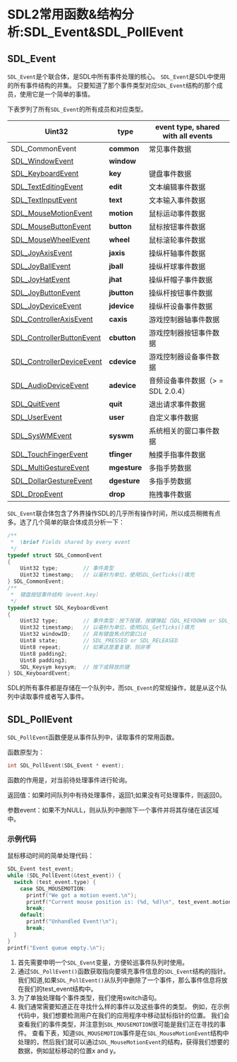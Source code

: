 # SDL2常用函数&结构分析:SDL_Event&SDL_PollEvent

## SDL_Event

`SDL_Event`是个联合体，是SDL中所有事件处理的核心。 `SDL_Event`是SDL中使用的所有事件结构的并集。 只要知道了那个事件类型对应`SDL_Event`结构的那个成员，使用它是一个简单的事情。

下表罗列了所有`SDL_Event`的所有成员和对应类型。

| Uint32                                                       | **type**     | event type, shared with all events |
| ------------------------------------------------------------ | ------------ | ---------------------------------- |
| SDL_CommonEvent                                              | **common**   | 常见事件数据                       |
| [SDL_WindowEvent](http://wiki.libsdl.org/SDL_WindowEvent)    | **window**   |                                    |
| [SDL_KeyboardEvent](http://wiki.libsdl.org/SDL_KeyboardEvent) | **key**      | 键盘事件数据                       |
| [SDL_TextEditingEvent](http://wiki.libsdl.org/SDL_TextEditingEvent) | **edit**     | 文本编辑事件数据                   |
| [SDL_TextInputEvent](http://wiki.libsdl.org/SDL_TextInputEvent) | **text**     | 文本输入事件数据                   |
| [SDL_MouseMotionEvent](http://wiki.libsdl.org/SDL_MouseMotionEvent) | **motion**   | 鼠标运动事件数据                   |
| [SDL_MouseButtonEvent](http://wiki.libsdl.org/SDL_MouseButtonEvent) | **button**   | 鼠标按钮事件数据                   |
| [SDL_MouseWheelEvent](http://wiki.libsdl.org/SDL_MouseWheelEvent) | **wheel**    | 鼠标滚轮事件数据                   |
| [SDL_JoyAxisEvent](http://wiki.libsdl.org/SDL_JoyAxisEvent)  | **jaxis**    | 操纵杆轴事件数据                   |
| [SDL_JoyBallEvent](http://wiki.libsdl.org/SDL_JoyBallEvent)  | **jball**    | 操纵杆球事件数据                   |
| [SDL_JoyHatEvent](http://wiki.libsdl.org/SDL_JoyHatEvent)    | **jhat**     | 操纵杆帽子事件数据                 |
| [SDL_JoyButtonEvent](http://wiki.libsdl.org/SDL_JoyButtonEvent) | **jbutton**  | 操纵杆按钮事件数据                 |
| [SDL_JoyDeviceEvent](http://wiki.libsdl.org/SDL_JoyDeviceEvent) | **jdevice**  | 操纵杆设备事件数据                 |
| [SDL_ControllerAxisEvent](http://wiki.libsdl.org/SDL_ControllerAxisEvent) | **caxis**    | 游戏控制器轴事件数据               |
| [SDL_ControllerButtonEvent](http://wiki.libsdl.org/SDL_ControllerButtonEvent) | **cbutton**  | 游戏控制器按钮事件数据             |
| [SDL_ControllerDeviceEvent](http://wiki.libsdl.org/SDL_ControllerDeviceEvent) | **cdevice**  | 游戏控制器设备事件数据             |
| [SDL_AudioDeviceEvent](http://wiki.libsdl.org/SDL_AudioDeviceEvent) | **adevice**  | 音频设备事件数据（> = SDL 2.0.4）  |
| [SDL_QuitEvent](http://wiki.libsdl.org/SDL_QuitEvent)        | **quit**     | 退出请求事件数据                   |
| [SDL_UserEvent](http://wiki.libsdl.org/SDL_UserEvent)        | **user**     | 自定义事件数据                     |
| [SDL_SysWMEvent](http://wiki.libsdl.org/SDL_SysWMEvent)      | **syswm**    | 系统相关的窗口事件数据             |
| [SDL_TouchFingerEvent](http://wiki.libsdl.org/SDL_TouchFingerEvent) | **tfinger**  | 触摸手指事件数据                   |
| [SDL_MultiGestureEvent](http://wiki.libsdl.org/SDL_MultiGestureEvent) | **mgesture** | 多指手势数据                       |
| [SDL_DollarGestureEvent](http://wiki.libsdl.org/SDL_DollarGestureEvent) | **dgesture** | 多指手势数据                       |
| [SDL_DropEvent](http://wiki.libsdl.org/SDL_DropEvent)        | **drop**     | 拖拽事件数据                       |

`SDL_Event`联合体包含了外界操作SDL的几乎所有操作时间，所以成员稍微有点多。选了几个简单的联合体成员分析一下：

```c
/**
 *  \brief Fields shared by every event
 */
typedef struct SDL_CommonEvent
{
    Uint32 type;        // 事件类型
    Uint32 timestamp;   // 以毫秒为单位，使用SDL_GetTicks()填充
} SDL_CommonEvent;
/**
 *  键盘按钮事件结构（event.key）
 */
typedef struct SDL_KeyboardEvent
{
    Uint32 type;        // 事件类型：按下按键，按键弹起（SDL_KEYDOWN or SDL_KEYUP）
    Uint32 timestamp;   // 以毫秒为单位，使用SDL_GetTicks()填充
    Uint32 windowID;    // 具有键盘焦点的窗口id
    Uint8 state;        // SDL_PRESSED or SDL_RELEASED
    Uint8 repeat;       // 如果这是重复键，则非零
    Uint8 padding2;
    Uint8 padding3;
    SDL_Keysym keysym;  // 按下或释放的键
} SDL_KeyboardEvent;
```

SDL的所有事件都是存储在一个队列中，而`SDL_Event`的常规操作，就是从这个队列中读取事件或者写入事件。

## SDL_PollEvent

`SDL_PollEvent`函数便是从事件队列中，读取事件的常用函数。

函数原型为：

```c
int SDL_PollEvent(SDL_Event * event);
```

函数的作用是，对当前待处理事件进行轮询。

返回值：如果时间队列中有待处理事件，返回1;如果没有可处理事件，则返回0。

参数event：如果不为NULL，则从队列中删除下一个事件并将其存储在该区域中。

### 示例代码

鼠标移动时间的简单处理代码：

```c
SDL_Event test_event;
while (SDL_PollEvent(&test_event)) {
  switch (test_event.type) {
    case SDL_MOUSEMOTION:
      printf("We got a motion event.\n");
      printf("Current mouse position is: (%d, %d)\n", test_event.motion.x, test_event.motion.y);
      break;
    default:
      printf("Unhandled Event!\n");
      break;
  }
}
printf("Event queue empty.\n");
```

1. 首先需要申明一个`SDL_Event`变量，方便轮巡事件队列时使用。
2. 通过`SDL_PollEvent()`函数获取指向要填充事件信息的`SDL_Event`结构的指针。 我们知道,如果`SDL_PollEvent()`从队列中删除了一个事件，那么事件信息将放在我们的test_event结构中。
3. 为了单独处理每个事件类型，我们使用switch语句。
4. 我们通常需要知道正在寻找什么样的事件以及这些事件的类型。 例如，在示例代码中，我们想要检测用户在我们的应用程序中移动鼠标指针的位置。 我们会查看我们的事件类型，并注意到`SDL_MOUSEMOTION`很可能是我们正在寻找的事件。 查看下表，知道`SDL_MOUSEMOTION`事件是在`SDL_MouseMotionEvent`结构中处理的，然后我们就可以通过`SDL_MouseMotionEvent`的结构，获得我们想要的数据，例如鼠标移动的位置x and y。

